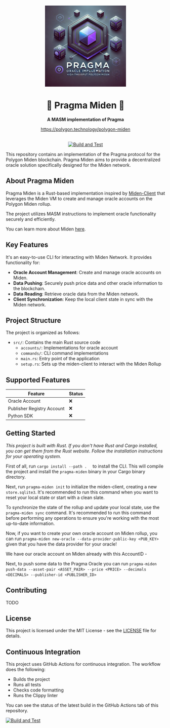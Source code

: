 <!-- prettier-ignore-start -->
<!-- markdownlint-disable -->

<!-- ************************************* -->
<!-- *        HEADER WITH LOGO           * -->
<!-- ************************************* -->
<p align="center">
  <img src="assets/logo/logo.png" height="256">
</p>

<h1 align="center">👾 Pragma Miden 👾</h1>

<p align="center">
  <strong>A MASM implementation of Pragma</strong>
</p>

<p align="center">
  <a href="https://polygon.technology/polygon-miden">https://polygon.technology/polygon-miden</a>
</p>

<!-- ************************************* -->
<!-- *        BADGES                     * -->
<!-- ************************************* -->
<div align="center">
<br />
<a href="https://github.com/your-username/pragma-miden/actions/workflows/build_and_test.yml">
  <img src="https://github.com/your-username/pragma-miden/actions/workflows/build_and_test.yml/badge.svg" alt="Build and Test">
</a>
</div>

<!-- ************************************* -->
<!-- *        CONTENTS                   * -->
<!-- ************************************* -->

This repository contains an implementation of the Pragma protocol for the Polygon Miden blockchain. Pragma Miden aims to provide a decentralized oracle solution specifically designed for the Miden network.

## About Pragma Miden

Pragma Miden is a Rust-based implementation inspired by [Miden-Client](https://github.com/0xPolygonMiden/miden-client) that leverages the Miden VM to create and manage oracle accounts on the Polygon Miden rollup.

The project utilizes MASM instructions to implement oracle functionality securely and efficiently.

You can learn more about Miden [here](https://docs.polygon.technology/miden/).

## Key Features

It's an easy-to-use CLI for interacting with Miden Network. It provides functionality for:

- **Oracle Account Management**: Create and manage oracle accounts on Miden.
- **Data Pushing**: Securely push price data and other oracle information to the blockchain.
- **Data Reading**: Retrieve oracle data from the Miden network.
- **Client Synchronization**: Keep the local client state in sync with the Miden network.

## Project Structure

The project is organized as follows:

- `src/`: Contains the main Rust source code
  - `accounts/`: Implementations for oracle account
  - `commands/`: CLI command implementations
  - `main.rs`: Entry point of the application
  - `setup.rs`: Sets up the miden-client to interact with the Miden Rollup

## Supported Features

| Feature                    | Status |
|----------------------------|--------|
| Oracle Account             | ❌     |
| Publisher Registry Account | ❌     |
| Python SDK                 | ❌     |

## Getting Started

*This project is built with Rust. If you don't have Rust and Cargo installed, you can get them from the Rust website. Follow the installation instructions for your operating system.*

First of all, run `cargo install --path .  ` to install the CLI. This will compile the project and install the `pragma-miden` binary in your Cargo binary directory.

Next, run `pragma-miden init` to initialize the miden-client, creating a new `store.sqlite3`. It's recommended to run this command when you want to reset your local state or start with a clean slate.

To synchronize the state of the rollup and update your local state, use the `pragma-miden sync` command. It's recommended to run this command before performing any operations to ensure you're working with the most up-to-date information.

Now, if you want to create your own oracle account on Miden rollup, you can run `pragma-miden new-oracle --data-provider-public-key <PUB_KEY>` given that you have the data provider for your oracle! 

We have our oracle account on Miden already with this AccountID - 

Next, to push some data to the Pragma Oracle you can run `pragma-miden push-data --asset-pair <ASSET_PAIR> --price <PRICE> --decimals <DECIMALS> --publisher-id <PUBLISHER_ID>`

## Contributing

TODO

## License

This project is licensed under the MIT License - see the [LICENSE](LICENSE) file for details.

## Continuous Integration

This project uses GitHub Actions for continuous integration. The workflow does the following:

- Builds the project
- Runs all tests
- Checks code formatting
- Runs the Clippy linter

You can see the status of the latest build in the GitHub Actions tab of this repository.

[![Build and Test](https://github.com/your-username/pragma-miden/actions/workflows/build_and_test.yml/badge.svg)](https://github.com/your-username/pragma-miden/actions/workflows/build_and_test.yml)
